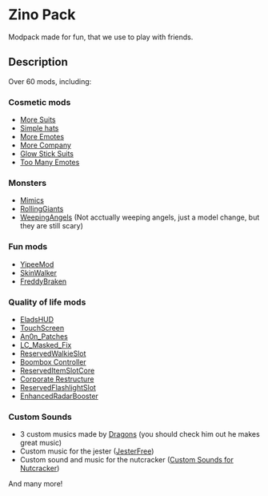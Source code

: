 # Zino Pack

Modpack made for fun, that we use to play with friends.

## Description

Over 60 mods, including:

### Cosmetic mods

- [More Suits](https://thunderstore.io/c/lethal-company/p/x753/More_Suits/)
- [Simple hats](https://thunderstore.io/c/lethal-company/p/fonnymunkey/SimpleHats/)
- [More Emotes](https://thunderstore.io/c/lethal-company/p/Sligili/More_Emotes/)
- [More Company](https://thunderstore.io/c/lethal-company/p/notnotnotswipez/MoreCompany/)
- [Glow Stick Suits](https://thunderstore.io/c/lethal-company/p/Norman/GlowStickSuits/)
- [Too Many Emotes](https://thunderstore.io/c/lethal-company/p/FlipMods/TooManyEmotes/)

### Monsters

- [Mimics](https://thunderstore.io/c/lethal-company/p/x753/Mimics/)
- [RollingGiants](https://thunderstore.io/c/lethal-company/p/NomnomAB/RollingGiant/)
- [WeepingAngels](https://thunderstore.io/c/lethal-company/p/raydenoir/WeepingAngels/) (Not acctually weeping angels, just a model change, but they are still scary)

### Fun mods

- [YipeeMod](https://thunderstore.io/c/lethal-company/p/sunnobunno/YippeeMod/)
- [SkinWalker](https://thunderstore.io/c/lethal-company/p/RugbugRedfern/Skinwalkers/)
- [FreddyBraken](https://thunderstore.io/c/lethal-company/p/OrtonLongGaming/FreddyBracken/)

### Quality of life mods

- [EladsHUD](https://thunderstore.io/c/lethal-company/p/EladNLG/EladsHUD/)
- [TouchScreen](https://thunderstore.io/c/lethal-company/p/TheDeadSnake/Touchscreen/)
- [An0n_Patches](https://thunderstore.io/c/lethal-company/p/an0nymooose/An0n_Patches/)
- [LC_Masked_Fix](https://thunderstore.io/c/lethal-company/p/kuba6000/LC_Masked_Fix/)
- [ReservedWalkieSlot](https://thunderstore.io/c/lethal-company/p/FlipMods/ReservedWalkieSlot/)
- [Boombox Controller](https://thunderstore.io/c/lethal-company/p/KoderTeh/Boombox_Controller/)
- [ReservedItemSlotCore](https://thunderstore.io/c/lethal-company/p/FlipMods/ReservedItemSlotCore/)
- [Corporate Restructure](https://thunderstore.io/c/lethal-company/p/Jamil/Corporate_Restructure/)
- [ReservedFlashlightSlot](https://thunderstore.io/c/lethal-company/p/FlipMods/ReservedFlashlightSlot/)
- [EnhancedRadarBooster](https://thunderstore.io/c/lethal-company/p/MrHydralisk/EnhancedRadarBooster/)

### Custom Sounds

- 3 custom musics made by [Dragons](https://thunderstore.io/c/lethal-company/p/Dragons/) (you should check him out he makes great music)
- Custom music for the jester ([JesterFree](https://thunderstore.io/c/lethal-company/p/AriDev/JesterFree/))
- Custom sound and music for the nutcracker ([Custom Sounds for Nutcracker](https://thunderstore.io/c/lethal-company/p/Dragons/Custom_Sounds_for_Nutcracker/))

And many more!

